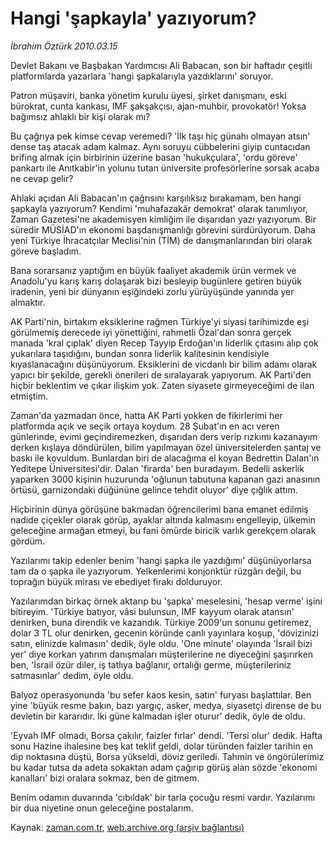 # Hangi 'şapkayla' yazıyorum?

*İbrahim Öztürk 2010.03.15*

<tr><td class="metin" colspan="2" style="padding-top: 20px; padding-left: 5px; ">Devlet Bakanı ve Başbakan Yardımcısı Ali Babacan, son bir haftadır çeşitli platformlarda yazarlara 'hangi şapkalarıyla yazdıklarını' soruyor.</td></tr><tr><td class="metin" colspan="2" style="padding-top: 20px; padding-left: 5px; "><p>Patron müşaviri, banka yönetim kurulu üyesi, şirket danışmanı, eski bürokrat, cunta kankası, IMF şakşakçısı, ajan-muhbir, provokatör! Yoksa bağımsız ahlaklı bir kişi olarak mı?
<p>Bu çağrıya pek kimse cevap veremedi? 'İlk taşı hiç günahı olmayan atsın' dense taş atacak adam kalmaz. Aynı soruyu cübbelerini giyip cuntacıdan brifing almak için birbirinin üzerine basan 'hukukçulara', 'ordu göreve' pankartı ile Anıtkabir'in yolunu tutan üniversite profesörlerine sorsak acaba ne cevap gelir?
<p>Ahlaki açıdan Ali Babacan'ın çağrısını karşılıksız bırakamam, ben hangi şapkayla yazıyorum? Kendimi 'muhafazakâr demokrat' olarak tanımlıyor, Zaman Gazetesi'ne akademisyen kimliğim ile dışarıdan yazı yazıyorum. Bir süredir MÜSİAD'ın ekonomi başdanışmanlığı görevini sürdürüyorum. Daha yeni Türkiye İhracatçılar Meclisi'nin (TİM) de danışmanlarından biri olarak göreve başladım.
<p>Bana sorarsanız yaptığım en büyük faaliyet akademik ürün vermek ve Anadolu'yu karış karış dolaşarak bizi besleyip bugünlere getiren büyük iradenin, yeni bir dünyanın eşiğindeki zorlu yürüyüşünde yanında yer almaktır. 
<p>AK Parti'nin, birtakım eksiklerine rağmen Türkiye'yi siyasi tarihimizde eşi görülmemiş derecede iyi yönettiğini, rahmetli Özal'dan sonra gerçek manada 'kral çıplak' diyen Recep Tayyip Erdoğan'ın liderlik çıtasını alıp çok yukarılara taşıdığını, bundan sonra liderlik kalitesinin kendisiyle kıyaslanacağını düşünüyorum. Eksiklerini de vicdanlı bir bilim adamı olarak yapıcı bir şekilde, gerekli önerileri de sıralayarak yapıyorum. AK Parti'den hiçbir beklentim ve çıkar ilişkim yok. Zaten siyasete girmeyeceğimi de ilan etmiştim.
<p>Zaman'da yazmadan önce, hatta AK Parti yokken de fikirlerimi her platformda açık ve seçik ortaya koydum. 28 Şubat'ın en acı veren günlerinde, evimi geçindiremezken, dışarıdan ders verip rızkımı kazanayım derken kışlaya döndürülen, bilim yapılmayan özel üniversitelerden şantaj ve baskı ile kovuldum. Bunlardan biri de alacağıma el koyan Bedrettin Dalan'ın Yeditepe Üniversitesi'dir. Dalan 'firarda' ben buradayım. Bedelli askerlik yaparken 3000 kişinin huzurunda 'oğlunun tabutuna kapanan gazi anasının örtüsü, garnizondaki düğününe gelince tehdit oluyor' diye çığlık attım.
<p>Hiçbirinin dünya görüşüne bakmadan öğrencilerimi bana emanet edilmiş nadide çiçekler olarak görüp, ayaklar altında kalmasını engelleyip, ülkemin geleceğine armağan etmeyi, bu fani ömürde biricik varlık gerekçem olarak gördüm.
<p>Yazılarımı takip edenler benim 'hangi şapka ile yazdığımı' düşünüyorlarsa tam da o şapka ile yazıyorum. Yelkenlerimi konjonktür rüzgârı değil, bu toprağın büyük mirası ve ebediyet firakı dolduruyor.
<p>Yazılarımdan birkaç örnek aktarıp bu 'şapka' meselesini, 'hesap verme' işini bitireyim. 'Türkiye batıyor, vâsi bulunsun, IMF kayyum olarak atansın' denirken, buna direndik ve kazandık. Türkiye 2009'un sonunu getiremez, dolar 3 TL olur denirken, gecenin köründe canlı yayınlara koşup, 'dövizinizi satın, elinizde kalmasın' dedik, öyle oldu. 'One minute' olayında 'İsrail bizi yer' diye korkan yatırım danışmaları müşterilerine ne diyeceğini şaşırırken ben, 'İsrail özür diler, iş tatlıya bağlanır, ortalığı germe, müşterileriniz satmasınlar' dedim, öyle oldu.
<p>Balyoz operasyonunda 'bu sefer kaos kesin, satın' furyası başlattılar. Ben yine 'büyük resme bakın, bazı yargıç, asker, medya, siyasetçi dirense de bu devletin bir kararıdır. İki güne kalmadan işler oturur' dedik, öyle de oldu.
<p>'Eyvah IMF olmadı, Borsa çakılır, faizler fırlar' dendi. 'Tersi olur' dedik. Hafta sonu Hazine ihalesine beş kat teklif geldi, dolar türünden faizler tarihin en dip noktasına düştü, Borsa yükseldi, döviz geriledi. Tahmin ve öngörülerimiz bu kadar tutsa da adeta sokaktan adam çağırıp görüş alan sözde 'ekonomi kanalları' bizi oralara sokmaz, ben de gitmem.
<p>Benim odamın duvarında 'cıbıldak' bir tarla çocuğu resmi vardır. Yazılarımı bir dua niyetine onun geleceğine postalarım.<br/></p></p></p></p></p></p></p></p></p></p></p></p></td></tr>

Kaynak: [zaman.com.tr](http://zaman.com.tr/yazar.do?yazino=961726), [web.archive.org (arşiv bağlantısı)](http://web.archive.org/web/20100403131636/http://www.zaman.com.tr:80/yazar.do?yazino=961726)
